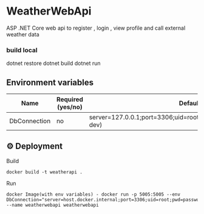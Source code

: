 # WeatherWebApi
ASP .NET Core web api to register , login , view profile and call external weather data

### build local
dotnet restore
dotnet build
dotnet run


## Environment variables
| Name                           | Required (yes/no) | Default value                                                            | Description |
| ------------------------------ | ----------------- | -------------------------------------------------------------------------| ----------- |
| DbConnection                   | no                | server=127.0.0.1;port=3306;uid=root;pwd=password;database=mydb(local dev)| API Graphql |

## ⚙️ Deployment
Build 
```lang-bash
docker build -t weatherapi .
```
Run 
```lang-bash
docker Image(with env variables) - docker run -p 5005:5005 --env DbConnection="server=host.docker.internal;port=3306;uid=root;pwd=password;database=testdb" --name weatherwebapi weatherwebapi
```
